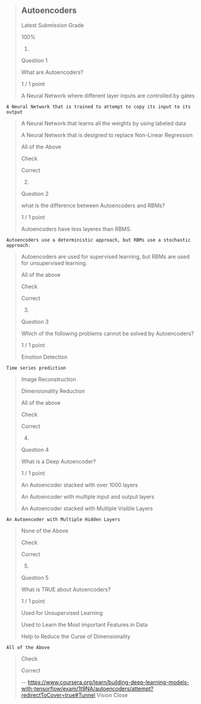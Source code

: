 > ## Autoencoders
> 
> Latest Submission Grade
> 
> 100%
> 
> 1.
> 
> Question 1
> 
> What are Autoencoders?
> 
> 1 / 1 point
> 
>  A Neural Network where different layer inputs are controlled by gates 
> 

    A Neural Network that is trained to attempt to copy its input to its output 
> 
>  A Neural Network that learns all the weights by using labeled data 
> 
>  A Neural Network that is designed to replace Non-Linear Regression 
> 
>  All of the Above 
> 
> Check
> 
> Correct
> 
> 2.
> 
> Question 2
> 
> what is the difference between Autoencoders and RBMs?
> 
> 1 / 1 point
> 
>  Autoencoders have less layeres than RBMS. 
> 

    Autoencoders use a deterministic approach, but RBMs use a stochastic approach. 
> 
>  Autoencoders are used for supervised learning, but RBMs are used for unsupervised learning. 
> 
>  All of the above 
> 
> Check
> 
> Correct
> 
> 3.
> 
> Question 3
> 
> Which of the following problems cannot be solved by Autoencoders?
> 
> 1 / 1 point
> 
>  Emotion Detection 
> 

    Time series prediction 
> 
>  Image Reconstruction 
> 
>  Dimensionality Reduction 
> 
>  All of the above 
> 
> Check
> 
> Correct
> 
> 4.
> 
> Question 4
> 
> What is a Deep Autoencoder?
> 
> 1 / 1 point
> 
>  An Autoencoder stacked with over 1000 layers 
> 
>  An Autoencoder with multiple input and output layers 
> 
>  An Autoencoder stacked with Multiple Visible Layers 
> 

    An Autoencoder with Multiple Hidden Layers 
> 
>  None of the Above 
> 
> Check
> 
> Correct
> 
> 5.
> 
> Question 5
> 
> What is TRUE about Autoencoders?
> 
> 1 / 1 point
> 
>  Used for Unsupervised Learning 
> 
>  Used to Learn the Most important Features in Data 
> 
>  Help to Reduce the Curse of Dimensionality 
> 

    All of the Above 
> 
> Check
> 
> Correct
>
> -- https://www.coursera.org/learn/building-deep-learning-models-with-tensorflow/exam/1t9NA/autoencoders/attempt?redirectToCover=true#Tunnel Vision Close
